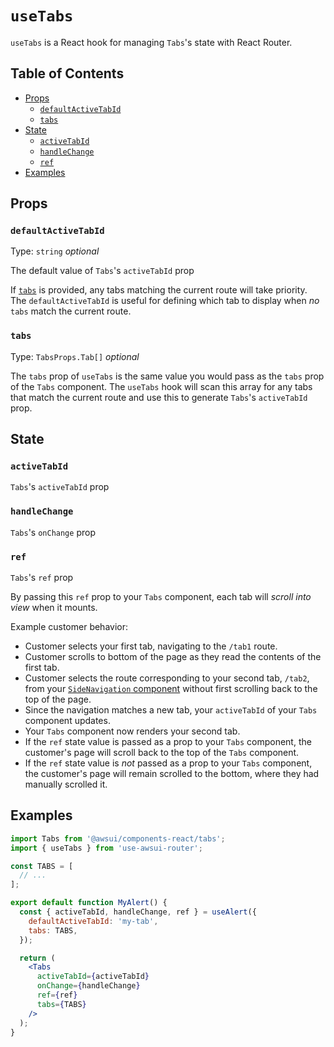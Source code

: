 # `useTabs`

`useTabs` is a React hook for managing `Tabs`'s state with React Router.

## Table of Contents

- [Props](#props)
  - [`defaultActiveTabId`](#defaultactivetabid)
  - [`tabs`](#tabs)
- [State](#state)
  - [`activeTabId`](#activetabid)
  - [`handleChange`](#handlechange)
  - [`ref`](#ref)
- [Examples](#examples)

## Props

### `defaultActiveTabId`

Type: `string` _optional_

The default value of `Tabs`'s `activeTabId` prop

If [`tabs`](#tabs) is provided, any tabs matching the current route will take
priority. The `defaultActiveTabId` is useful for defining which tab to display
when _no_ `tabs` match the current route.

### `tabs`

Type: `TabsProps.Tab[]` _optional_

The `tabs` prop of `useTabs` is the same value you would pass as the `tabs` prop
of the `Tabs` component. The `useTabs` hook will scan this array for any tabs
that match the current route and use this to generate `Tabs`'s `activeTabId`
prop.

## State

### `activeTabId`

`Tabs`'s `activeTabId` prop

### `handleChange`

`Tabs`'s `onChange` prop

### `ref`

`Tabs`'s `ref` prop

By passing this `ref` prop to your `Tabs` component, each tab will
_scroll into view_ when it mounts.

Example customer behavior:

- Customer selects your first tab, navigating to the `/tab1` route.
- Customer scrolls to bottom of the page as they read the contents of the first
  tab.
- Customer selects the route corresponding to your second tab, `/tab2`, from
  your
  [`SideNavigation` component](https://github.com/CharlesStover/use-awsui-router/blob/master/docs/use-side-navigation.md)
  without first scrolling back to the top of the page.
- Since the navigation matches a new tab, your `activeTabId` of your `Tabs`
  component updates.
- Your `Tabs` component now renders your second tab.
- If the `ref` state value is passed as a prop to your `Tabs` component, the
  customer's page will scroll back to the top of the `Tabs` component.
- If the `ref` state value is _not_ passed as a prop to your `Tabs` component,
  the customer's page will remain scrolled to the bottom, where they had
  manually scrolled it.

## Examples

```jsx
import Tabs from '@awsui/components-react/tabs';
import { useTabs } from 'use-awsui-router';

const TABS = [
  // ...
];

export default function MyAlert() {
  const { activeTabId, handleChange, ref } = useAlert({
    defaultActiveTabId: 'my-tab',
    tabs: TABS,
  });

  return (
    <Tabs
      activeTabId={activeTabId}
      onChange={handleChange}
      ref={ref}
      tabs={TABS}
    />
  );
}
```
